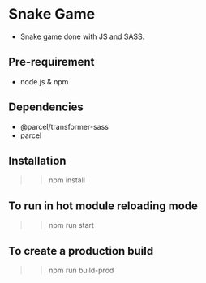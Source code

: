 # Snake Game

- Snake game done with JS and SASS.

## Pre-requirement

- node.js & npm

## Dependencies

- @parcel/transformer-sass
- parcel

## Installation

>> npm install

## To run in hot module reloading mode

>> npm run start

## To create a production build

>> npm run build-prod
